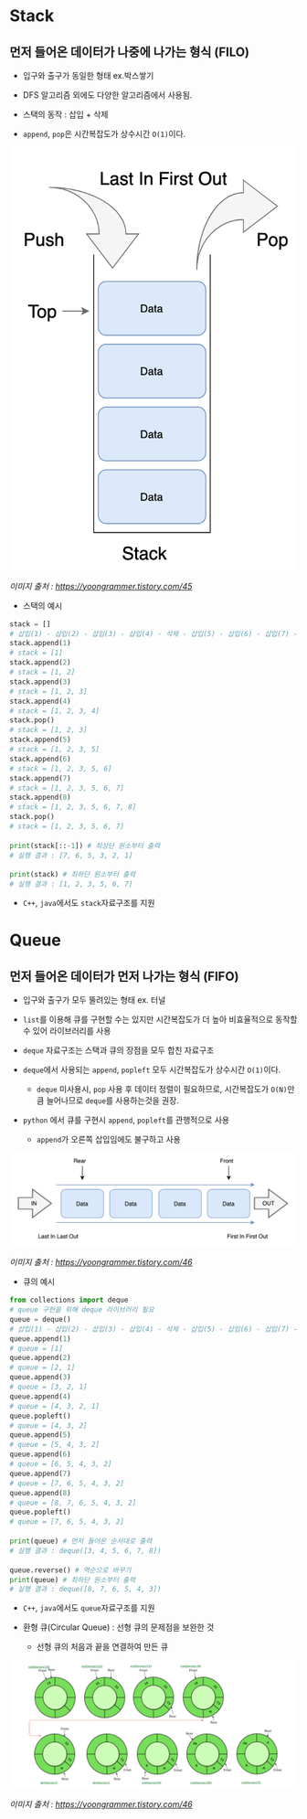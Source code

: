 # Stack
## 먼저 들어온 데이터가 나중에 나가는 형식 (FILO)
- 입구와 출구가 동일한 형태 ex.박스쌓기

- DFS 알고리즘 외에도 다양한 알고리즘에서 사용됨.

- 스택의 동작 : 삽입 + 삭제
- `append`, `pop`은 시간복잡도가 상수시간 `O(1)`이다.

![stack](./assets/stack.png)

*이미지 출처 : https://yoongrammer.tistory.com/45*

- 스택의 예시
```python
stack = []
# 삽입(1) - 삽입(2) - 삽입(3) - 삽입(4) - 삭제 - 삽입(5) - 삽입(6) - 삽입(7) - 삽입(8) - 삭제()
stack.append(1)
# stack = [1]
stack.append(2)
# stack = [1, 2]
stack.append(3)
# stack = [1, 2, 3]
stack.append(4)
# stack = [1, 2, 3, 4]
stack.pop()
# stack = [1, 2, 3]
stack.append(5)
# stack = [1, 2, 3, 5]
stack.append(6)
# stack = [1, 2, 3, 5, 6]
stack.append(7)
# stack = [1, 2, 3, 5, 6, 7]
stack.append(8)
# stack = [1, 2, 3, 5, 6, 7, 8]
stack.pop()
# stack = [1, 2, 3, 5, 6, 7]

print(stack[::-1]) # 최상단 원소부터 출력
# 실행 결과 : [7, 6, 5, 3, 2, 1]

print(stack) # 최하단 원소부터 출력
# 실행 결과 : [1, 2, 3, 5, 6, 7]
```

- `C++`, `java`에서도 `stack`자료구조를 지원

# Queue
## 먼저 들어온 데이터가 먼저 나가는 형식 (FIFO)
- 입구와 출구가 모두 뚤려있는 형태 ex. 터널

- `list`를 이용해 큐를 구현할 수는 있지만 시간복잡도가 더 높아 비효율적으로 동작할 수 있어 라이브러리를 사용
- `deque` 자료구조는 스택과 큐의 장점을 모두 합친 자료구조 
- `deque`에서 사용되는 `append`, `popleft` 모두 시간복잡도가 상수시간 `O(1)`이다.
    - `deque` 미사용시, `pop` 사용 후 데이터 정렬이 필요하므로, 시간복잡도가 `O(N)`만큼 늘어나므로 `deque`를 사용하는것을 권장.
- `python` 에서 큐를 구현시 `append`, `popleft`를 관행적으로 사용
    - `append`가 오른쪽 삽입임에도 불구하고 사용

![stack](./assets/queue.png)

*이미지 출처 : https://yoongrammer.tistory.com/46*

- 큐의 예시
```python
from collections import deque
# queue 구현을 위해 deque 라이브러리 필요
queue = deque()
# 삽입(1) - 삽입(2) - 삽입(3) - 삽입(4) - 삭제 - 삽입(5) - 삽입(6) - 삽입(7) - 삽입(8) - 삭제()
queue.append(1)
# queue = [1]
queue.append(2)
# queue = [2, 1]
queue.append(3)
# queue = [3, 2, 1]
queue.append(4)
# queue = [4, 3, 2, 1]
queue.popleft()
# queue = [4, 3, 2]
queue.append(5)
# queue = [5, 4, 3, 2]
queue.append(6)
# queue = [6, 5, 4, 3, 2]
queue.append(7)
# queue = [7, 6, 5, 4, 3, 2]
queue.append(8)
# queue = [8, 7, 6, 5, 4, 3, 2]
queue.popleft()
# queue = [7, 6, 5, 4, 3, 2]

print(queue) # 먼저 들어온 순서대로 출력
# 실행 결과 : deque([3, 4, 5, 6, 7, 8])

queue.reverse() # 역순으로 바꾸기
print(queue) # 최하단 원소부터 출력
# 실행 결과 : deque([8, 7, 6, 5, 4, 3])
```
- `C++`, `java`에서도 `queue`자료구조를 지원

- 환형 큐(Circular Queue) : 선형 큐의 문제점을 보완한 것
    - 선형 큐의 처음과 끝을 연결하여 만든 큐

![stack](./assets/Circular_Queue.png)

*이미지 출처 : https://yoongrammer.tistory.com/46*
    